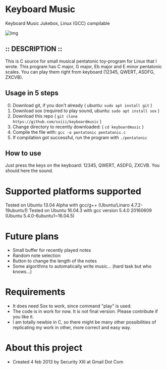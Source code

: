 # Keyboard Music
Keyboard Music Jukebox, Linux (GCC) compilable

![Img](https://imgur.com/RQTBjOg.png)

## :: DESCRIPTION ::
This is C source for small musical pentatonic toy-program for Linux that I wrote.
This program has C major, G major, Eb major and E minor pentatonic scales.
You can play them right from keyboard (12345, QWERT, ASDFG, ZXCVB).

## Usage in 5 steps
0. Download git, if you don't already ( ubuntu: `sudo apt install git` )
1. Download sox (required to play sound, ubuntu: `sudo apt install sox` )
2. Download this repo ( `git clone https://github.com/sxiii/keyboardmusic` )
3. Change directory to recently downloaded: ( `cd keyboardmusic` )
4. Compile the file with: `gcc -o pentatonic pentatonic.c`
5. If compilation got successful, run the program with `./pentatonic`

## How to use
Just press the keys on the keyboard: 12345, QWERT, ASDFG, ZXCVB. You should here the sound.

# Supported platforms supported
Tested on Ubuntu 13.04 Alpha with gcc/g++ (Ubuntu/Linaro 4.7.2-19ubuntu1) 
Tested on Ubuntu 16.04.3 with gcc version 5.4.0 20160609 (Ubuntu 5.4.0-6ubuntu1~16.04.5)

# Future plans
* Small buffer for recently played notes
* Random note selection
* Button to change the length of the notes
* Some algorithms to automatically write music... (hard task but who knows...)

# Requirements
* It does need Sox to work, since command "play" is used.
* The code is in work for now. It is not final version. Please contribute if you like it.
* I am totally newbie in C, so there might be many other possibilities of replicating my work in other, more correct and easy way.

# About this project
* Created 4 feb 2013 by Security XIII at Gmail Dot Com
